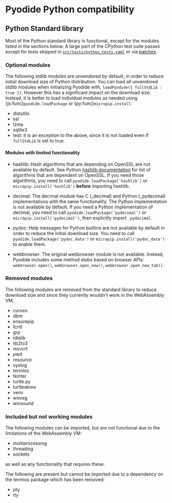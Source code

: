 # Pyodide Python compatibility

## Python Standard library

Most of the Python standard library is functional, except for the modules
listed in the sections below. A large part of the CPython test suite passes except for
tests skipped in
[`src/tests/python_tests.yaml`](https://github.com/pyodide/pyodide/blob/main/src/tests/python_tests.yaml)
or via [patches](https://github.com/pyodide/pyodide/tree/main/cpython/patches).

### Optional modules

The following stdlib modules are unvendored by default,
in order to reduce initial download size of Python distribution.
You can load all unvendored stdlib modules
when initializing Pyodide with, `loadPyodide({ fullStdLib : true })`.
However this has a significant impact on the download size.
Instead, it is better to load individual modules as needed using
{js:func}`pyodide.loadPackage` or {py:func}`micropip.install`.

- distutils
- ssl
- lzma
- sqlite3
- test: it is an exception to the above, since it is not loaded even if `fullStdLib` is set to true.

#### Modules with limited functionality

- hashlib: Hash algorithms that are depending on OpenSSL are not available by default.
  See Python [hashlib documentation](https://docs.python.org/3/library/hashlib.html)
  for list of algorithms that are dependent on OpenSSL. If you need those algorithms,
  you need to call `pyodide.loadPackage('hashlib')` or `micropip.install('hashlib')`
  **before** importing hashlib.

- decimal: The decimal module has C (\_decimal) and Python (\_pydecimal) implementations
  with the same functionality. The Python implementation is not available by default.
  If you need a Python implementation of decimal, you need to call
  `pyodide.loadPackage('pydecimal')` or `micropip.install('pydecimal')`,
  then explicitly import `_pydecimal`.

- pydoc: Help messages for Python builtins are not available by default
  in order to reduce the initial download size. You need to call
  `pyodide.loadPackage('pydoc_data')` or `micropip.install('pydoc_data')`
  to enable them.

- webbrowser: The original webbrowser module is not available. Instead,
  Pyodide includes some method stubs based on browser APIs:
  `webbrowser.open()`, `webbrowser.open_new()`, `webbrowser.open_new_tab()`.

### Removed modules

The following modules are removed from the standard library to reduce download size and
since they currently wouldn't work in the WebAssembly VM,

- curses
- dbm
- ensurepip
- fcntl
- grp
- idlelib
- lib2to3
- msvcrt
- pwd
- resource
- syslog
- termios
- tkinter
- turtle.py
- turtledemo
- venv
- winreg
- winsound

### Included but not working modules

The following modules can be imported, but are not functional due to the limitations of the WebAssembly VM:

- multiprocessing
- threading
- sockets

as well as any functionality that requires these.

The following are present but cannot be imported due to a dependency on the termios package which has been removed:

- pty
- tty
